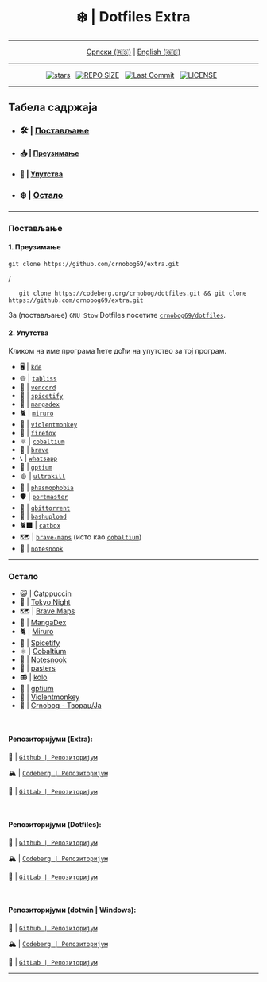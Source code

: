 <div align="center">

# ❄️ | Dotfiles Extra

</div>

<div align="center">

---

[Српски (🇷🇸)](README.md) | [English (🇬🇧)](README-en.md)

---

</div>

<div align="center">
<p>
<a href="https://github.com/crnobog69/extra/stargazers"><img src="https://img.shields.io/github/stars/crnobog69/extra?style=for-the-badge&logo=starship&color=C9CBFF&logoColor=C9CBFF&labelColor=302D41" alt="stars"><a>&nbsp;&nbsp;
<a href="https://github.com/crnobog69/extra/"><img src="https://img.shields.io/github/repo-size/crnobog69/extra?style=for-the-badge&logo=linux&logoColor=f9e2af&label=Size&labelColor=302D41&color=f9e2af" alt="REPO SIZE"></a>&nbsp;&nbsp;
<a href="https://github.com/crnobog69/extra/commits/main/"><img src="https://img.shields.io/github/last-commit/crnobog69/extra?style=for-the-badge&logo=github&logoColor=eba0ac&label=Last%20Commit&labelColor=302D41&color=eba0ac" alt="Last Commit"></a>&nbsp;&nbsp;
<a href="https://github.com/crnobog69/extra/LICENSE"><img src="https://img.shields.io/github/license/crnobog69/extra?style=for-the-badge&logo=&color=CBA6F7&logoColor=CBA6F7&labelColor=302D41" alt="LICENSE"></a>&nbsp;&nbsp;
</p>
</div>

---

## Табела садржаја

- ### 🛠️ | [Постављање](#постављање)

- #### 📥 | [Преузимање](#преузимање)

- #### 📜 | [Упутства](#упутства)

- ### ❄️ | [Остало](#остало)

---

### Постављање

#### 1. Преузимање

```
git clone https://github.com/crnobog69/extra.git
```

/

```
   git clone https://codeberg.org/crnobog/dotfiles.git && git clone https://github.com/crnobog69/extra.git
```

За (постављање) `GNU Stow` Dotfiles посетите [`crnobog69/dotfiles`](https://github.com/crnobog69/dotfiles).

#### 2. Упутства

Кликом на име програма ћете доћи на упутство за тој програм.

- 🖥️ | [`kde`](kde/README.md)
- 🌐 | [`tabliss`](tabliss/README.md)
- 💬 | [`vencord`](vencord/README.md)
- 🎵 | [`spicetify`](spicetify/README.md)
- 🐇 | [`mangadex`](mangadex/README.md)
- 🐈 | [`miruro`](miruro/README.md)
- 🐒 | [`violentmonkey`](violentmonkey/README.md)
- 🦊 | [`firefox`](firefox/README.md)
- ⚛️ | [`cobaltium`](https://github.com/crnobog69/cobaltium)
- 🦁 | [`brave`](brave/README.md)
- 📞 | [`whatsapp`](whatsapp/README.md)
- 🤖 | [`gptium`](gptium/README.md)
- 🩸 | [`ultrakill`](ultrakill/)
- 👻 | [`phasmophobia`](phasmophobia/)
- 🛡️ | [`portmaster`](portmaster/)
- 🧲 | [`qbittorrent`](qbittorrent/)
- 🐧 | [`bashupload`](bashupload/)
- 🐈‍⬛ | [`catbox`](catbox/)
- 🗺️ | [`brave-maps`](brave-maps) (исто као [`cobaltium`](https://github.com/crnobog69/cobaltium))
- 📝 | [`notesnook`](notesnook/README.md)

---

### Остало

- 😺 | [Catppuccin](https://github.com/catppuccin)
- 🗼 | [Tokyo Night](https://github.com/tokyo-night)
- 🗺️ | [Brave Maps](https://github.com/stignarnia/add-maps-links-brave-search)
- 🐇 | [MangaDex](https://github.com/crnobog69/mangadex)
- 🐈 | [Miruro](https://github.com/crnobog69/miruro-catppuccin)
- 🎵 | [Spicetify](https://github.com/spicetify/cli)
- ⚛️ | [Cobaltium](https://github.com/crnobog69/cobaltium)
- 📝 | [Notesnook](https://github.com/crnobog69/notesnook)
- 🦀 | [pasters](https://github.com/crnobog69/pasters-terminal)
- 📻 | [kolo](https://github.com/crnobog69/kolo)
- 🤖 | [gptium](https://github.com/crnobog69/gptium)
- 🐒 | [Violentmonkey](https://github.com/crnobog69/violentmonkey-mocha)
- 🦊 | [Crnobog - Творац/Ја](https://github.com/crnobog69)

<br>

#### Репозиторијуми (Extra):

🐙 | [`Github | Репозиторијум`](https://github.com/crnobog69/extra)

🏔️ | [`Codeberg | Репозиторијум`](https://codeberg.org/crnobog/extra)

🦊 | [`GitLab | Репозиторијум`](https://gitlab.com/crnobog/extra)

<br>

#### Репозиторијуми (Dotfiles):

🐙 | [`Github | Репозиторијум`](https://github.com/crnobog69/dotfiles)

🏔️ | [`Codeberg | Репозиторијум`](https://codeberg.org/crnobog/dotfiles)

🦊 | [`GitLab | Репозиторијум`](https://gitlab.com/crnobog/dotfiles)

<br>

#### Репозиторијуми (dotwin | Windows):

🐙 | [`Github | Репозиторијум`](https://github.com/crnobog69/dotwin)

🏔️ | [`Codeberg | Репозиторијум`](https://codeberg.org/crnobog/dotwin)

🦊 | [`GitLab | Репозиторијум`](https://gitlab.com/crnobog/dotwin)

---

